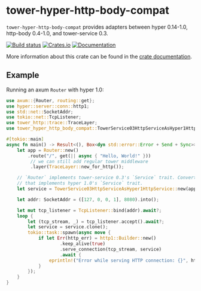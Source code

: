 # tower-hyper-http-body-compat

`tower-hyper-http-body-compat` provides adapters between hyper 0.14-1.0,
http-body 0.4-1.0, and tower-service 0.3.

[![Build status](https://github.com/davidpdrsn/tower-hyper-http-body-compat/actions/workflows/CI.yml/badge.svg?branch=main)](https://github.com/davidpdrsn/tower-hyper-http-body-compat/actions/workflows/CI.yml)
[![Crates.io](https://img.shields.io/crates/v/tower-hyper-http-body-compat)](https://crates.io/crates/tower-hyper-http-body-compat)
[![Documentation](https://docs.rs/tower-hyper-http-body-compat/badge.svg)](https://docs.rs/tower-hyper-http-body-compat)

More information about this crate can be found in the [crate
documentation][docs].

## Example

Running an axum `Router` with hyper 1.0:

```rust
use axum::{Router, routing::get};
use hyper::server::conn::http1;
use std::net::SocketAddr;
use tokio::net::TcpListener;
use tower_http::trace::TraceLayer;
use tower_hyper_http_body_compat::TowerService03HttpServiceAsHyper1HttpService;

#[tokio::main]
async fn main() -> Result<(), Box<dyn std::error::Error + Send + Sync>> {
    let app = Router::new()
        .route("/", get(|| async { "Hello, World!" }))
         // we can still add regular tower middleware
         .layer(TraceLayer::new_for_http());

    // `Router` implements tower-service 0.3's `Service` trait. Convert that to something
    // that implements hyper 1.0's `Service` trait.
    let service = TowerService03HttpServiceAsHyper1HttpService::new(app);

    let addr: SocketAddr = ([127, 0, 0, 1], 8080).into();

    let mut tcp_listener = TcpListener::bind(addr).await?;
    loop {
        let (tcp_stream, _) = tcp_listener.accept().await?;
        let service = service.clone();
        tokio::task::spawn(async move {
            if let Err(http_err) = http1::Builder::new()
                    .keep_alive(true)
                    .serve_connection(tcp_stream, service)
                    .await {
                eprintln!("Error while serving HTTP connection: {}", http_err);
            }
        });
    }
}
```

[docs]: https://docs.rs/tower-hyper-http-body-compat
